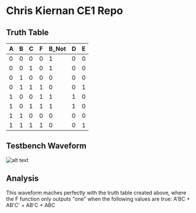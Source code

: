 # Chris Kiernan CE1 Repo

## Truth Table

A | B | C | F | B_Not | D | E
--- | --- | --- | --- | --- | --- | ---
0 | 0 | 0 | 0 | 1 | 0 | 0
0 | 0 | 1 | 0 | 1 | 0 | 0
0 | 1 | 0 | 0 | 0 | 0 | 0
0 | 1 | 1 | 1 | 0 | 0 | 1
1 | 0 | 0 | 1 | 1 | 1 | 0
1 | 0 | 1 | 1 | 1 | 1 | 0
1 | 1 | 0 | 0 | 0 | 0 | 0
1 | 1 | 1 | 1 | 0 | 0 | 1

## Testbench Waveform
![alt text](http://i.imgur.com/JDpJ9wN.png "Testbench Waveform")

## Analysis
This waveform maches perfectly with the truth table created above, where the F function only outputs "one" when the following values are true: A'BC + AB'C' + AB'C + ABC
